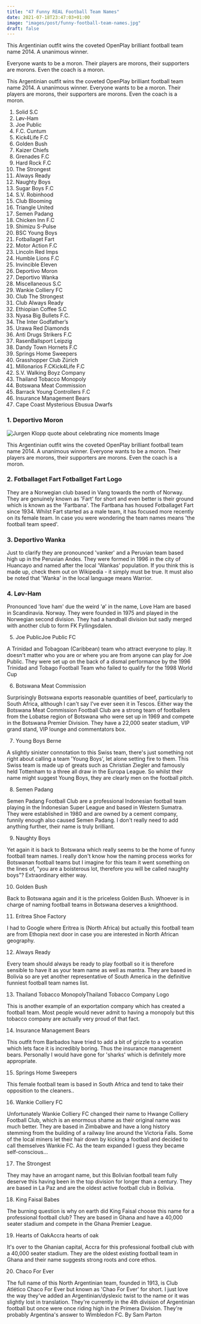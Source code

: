 ```yaml
---
title: "47 Funny REAL Football Team Names"
date: 2021-07-18T23:47:03+01:00
image: "images/post/funny-football-team-names.jpg"
draft: false
---
```


This Argentinian outfit wins the coveted OpenPlay brilliant football team name 2014. A unanimous winner.

Everyone wants to be a moron. Their players are morons, their supporters are morons. Even the coach is a moron.

This Argentinian outfit wins the coveted OpenPlay brilliant football team name 2014. 
A unanimous winner. Everyone wants to be a moron. Their players are morons, their supporters are morons. 
Even the coach is a moron.

1. Solid S.C
2. Løv-Ham
3. Joe Public
4. F.C. Cuntum
5. Kick4Life F.C
6. Golden Bush
7. Kaizer Chiefs
8. Grenades F.C
9. Hard Rock F.C
10. The Strongest
11. Always Ready
12. Naughty Boys
13. Sugar Boys F.C
14. S.V. Robinhood
15. Club Blooming
16. Triangle United
17. Semen Padang
18. Chicken Inn F.C
19. Shimizu S-Pulse
20. BSC Young Boys
21. Fotballaget Fart
22. Motor Action F.C
23. Lincoln Red Imps
24. Humble Lions F.C
25. Invincible Eleven
26. Deportivo Moron
27. Deportivo Wanka
28. Miscellaneous S.C
29. Wankie Colliery FC
30. Club The Strongest
31. Club Always Ready
32. Ethiopian Coffee S.C
33. Nyasa Big Bullets F.C.
34. The Inter Godfather’s
35. Urawa Red Diamonds
36. Anti Drugs Strikers F.C
37. RasenBallsport Leipzig
38. Dandy Town Hornets F.C
39. Springs Home Sweepers
40. Grasshopper Club Zürich
41. Millonarios F.CKick4Life F.C
42. S.V. Walking Boyz Company
43. Thailand Tobacco Monopoly
44. Botswana Meat Commission
45. Barrack Young Controllers F.C
46. Insurance Management Bears
47. Cape Coast Mysterious Ebusua Dwarfs

### 1. Deportivo Moron

![Jurgen Klopp quote about celebrating nice moments Image](/images/post/kloppquote1.png)

This Argentinian outfit wins the coveted OpenPlay brilliant football team name 2014. A unanimous winner. Everyone wants to be a moron. Their players are morons, their supporters are morons. Even the coach is a moron.



### 2. Fotballaget Fart Fotballget Fart Logo


They are a Norwegian club based in Vang towards the north of Norway. They are genuinely known as 'Fart' for short and even better is their ground which is known as the 'Fartbana'. The Fartbana has housed Fotballaget Fart since 1934. Whilst Fart started as a male team, it has focused more recently on its female team. In case you were wondering the team names means 'the football team speed'.



### 3. Deportivo Wanka


Just to clarify they are pronounced 'vanker' and a Peruvian team based high up in the Peruvian Andes. They were formed in 1996 in the city of Huancayo and named after the local 'Wankas' population. If you think this is made up, check them out on Wikipedia - it simply must be true. It must also be noted that 'Wanka' in the local language means Warrior.



### 4. Løv-Ham


Pronounced 'love ham' due the weird 'ø' in the name, Love Ham are based in Scandinavia. Norway. They were founded in 1975 and played in the Norwegian second division. They had a handball division but sadly merged with another club to form FK Fyllingsdalen.



5. Joe PublicJoe Public FC


A Trinidad and Tobagoan (Caribbean) team who attract everyone to play. It doesn't matter who you are or where you are from anyone can play for Joe Public. They were set up on the back of a dismal performance by the 1996 Trinidad and Tobago Football Team who failed to qualify for the 1998 World Cup



6. Botswana Meat Commission


Surprisingly Botswana exports reasonable quantities of beef, particularly to South Africa, although I can't say I've ever seen it in Tescos. Either way the Botswana Meat Commission Football Club are a strong team of footballers from the Lobatse region of Botswana who were set up in 1969 and compete in the Botswana Premier Division. They have a 22,000 seater stadium, VIP grand stand, VIP lounge and commentators box.



7. Young Boys Berne


A slightly sinister connotation to this Swiss team, there's just something not right about calling a team 'Young Boys', let alone setting fire to them. This Swiss team is made up of greats such as Christian Ziegler and famously held Tottenham to a three all draw in the Europa League. So whilst their name might suggest Young Boys, they are clearly men on the football pitch.



8. Semen Padang


Semen Padang Football Club are a professional Indonesian football team playing in the Indonesian Super League and based in Western Sumatra. They were established in 1980 and are owned by a cement company, funnily enough also caused Semen Padang. I don't really need to add anything further, their name is truly brilliant.



9. Naughty Boys


Yet again it is back to Botswana which really seems to be the home of funny football team names. I really don't know how the naming process works for Botswanan football teams but I imagine for this team it went something on the lines of, "you are a boisterous lot, therefore you will be called naughty boys"? Extraordinary either way.



10. Golden Bush


Back to Botswana again and it is the priceless Golden Bush. Whoever is in charge of naming football teams in Botswana deserves a knighthood.


11. Eritrea Shoe Factory


I had to Google where Eritrea is (North Africa) but actually this football team are from Ethopia next door in case you are interested in North African geography.



12. Always Ready


Every team should always be ready to play football so it is therefore sensible to have it as your team name as well as mantra. They are based in Bolivia so are yet another representative of South America in the definitive funniest football team names list.



13. Thailand Tobacco MonopolyThailand Tobacco Company Logo


This is another example of an exportation company which has created a football team. Most people would never admit to having a monopoly but this tobacco company are actually very proud of that fact.



14. Insurance Management Bears


This outfit from Barbados have tried to add a bit of grizzle to a vocation which lets face it is incredibly boring. Thus the insurance management bears. Personally I would have gone for 'sharks' which is definitely more appropriate.



15. Springs Home Sweepers


This female football team is based in South Africa and tend to take their opposition to the cleaners..



16. Wankie Colliery FC


Unfortunately Wankie Colliery FC changed their name to Hwange Colliery Football Club, which is an enormous shame as their original name was much better. They are based in Zimbabwe and have a long history stemming from the building of a railway line around the Victoria Falls. Some of the local miners let their hair down by kicking a football and decided to call themselves Wankie FC. As the team expanded I guess they became self-conscious...



17. The Strongest


They may have an arrogant name, but this Bolivian football team fully deserve this having been in the top division for longer than a century. They are based in La Paz and are the oldest active football club in Bolivia.



18. King Faisal Babes


The burning question is why on earth did King Faisal choose this name for a professional football club? They are based in Ghana and have a 40,000 seater stadium and compete in the Ghana Premier League.



19. Hearts of OakAccra hearts of oak


It's over to the Ghanian capital, Accra for this professional football club with a 40,000 seater stadium. They are the oldest existing football team in Ghana and their name suggests strong roots and core ethos.



20. Chaco For Ever


The full name of this North Argentinian team, founded in 1913, is Club Atlético Chaco For Ever but known as 'Chao For Ever' for short. I just love the way they've added an Argentinian/dyslexic twist to the name or it was slightly lost in translation. They're currently in the 4th division of Argentinian football but once were once riding high in the Primera Division. They're probably Argentina's answer to Wimbledon FC. By Sam Parton
